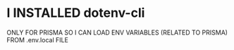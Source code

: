 # I INSTALLED dotenv-cli

ONLY FOR PRISMA SO I CAN LOAD ENV VARIABLES (RELATED TO PRISMA) FROM .env.local FILE

